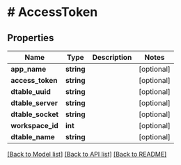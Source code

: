 # # AccessToken

## Properties

Name | Type | Description | Notes
------------ | ------------- | ------------- | -------------
**app_name** | **string** |  | [optional]
**access_token** | **string** |  | [optional]
**dtable_uuid** | **string** |  | [optional]
**dtable_server** | **string** |  | [optional]
**dtable_socket** | **string** |  | [optional]
**workspace_id** | **int** |  | [optional]
**dtable_name** | **string** |  | [optional]

[[Back to Model list]](../../README.md#models) [[Back to API list]](../../README.md#endpoints) [[Back to README]](../../README.md)
